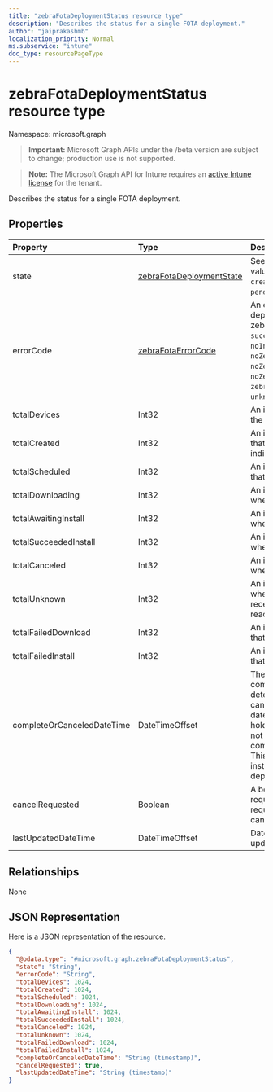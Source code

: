 ```yaml
---
title: "zebraFotaDeploymentStatus resource type"
description: "Describes the status for a single FOTA deployment."
author: "jaiprakashmb"
localization_priority: Normal
ms.subservice: "intune"
doc_type: resourcePageType
---
```


# zebraFotaDeploymentStatus resource type

Namespace: microsoft.graph

> **Important:** Microsoft Graph APIs under the /beta version are subject to change; production use is not supported.

> **Note:** The Microsoft Graph API for Intune requires an [active Intune license](https://go.microsoft.com/fwlink/?linkid=839381) for the tenant.

Describes the status for a single FOTA deployment.

## Properties
|Property|Type|Description|
|:---|:---|:---|
|state|[zebraFotaDeploymentState](../resources/intune-androidfotaservice-zebrafotadeploymentstate.md)|See zebraFotaDeploymentState enum for possible values. Possible values are: `pendingCreation`, `createFailed`, `created`, `inProgress`, `completed`, `pendingCancel`, `canceled`, `unknownFutureValue`.|
|errorCode|[zebraFotaErrorCode](../resources/intune-androidfotaservice-zebrafotaerrorcode.md)|An error code indicating the failure reason, when the deployment state is `createFailed`. Possible values: See zebraFotaErrorCode enum. Possible values are: `success`, `noDevicesFoundInSelectedAadGroups`, `noIntuneDevicesFoundInSelectedAadGroups`, `noZebraFotaEnrolledDevicesFoundForCurrentTenant`, `noZebraFotaEnrolledDevicesFoundInSelectedAadGroups`, `noZebraFotaDevicesFoundForSelectedDeviceModel`, `zebraFotaCreateDeploymentRequestFailure`, `unknownFutureValue`.|
|totalDevices|Int32|An integer that indicates the total number of devices in the deployment.|
|totalCreated|Int32|An integer that indicates the total number of devices that have a job in the CREATED state. Typically indicates jobs that did not reach the devices. |
|totalScheduled|Int32|An integer that indicates the total number of devices that received the json and are scheduled. |
|totalDownloading|Int32|An integer that indicates the total number of devices where installation was successful.|
|totalAwaitingInstall|Int32|An integer that indicates the total number of devices where installation was successful.|
|totalSucceededInstall|Int32|An integer that indicates the total number of devices where installation was successful.|
|totalCanceled|Int32|An integer that indicates the total number of devices where installation was canceled.|
|totalUnknown|Int32|An integer that indicates the total number of devices where no deployment status or end state has not received, even after the scheduled end date was reached.|
|totalFailedDownload|Int32|An integer that indicates the total number of devices that have failed to download the new OS file.|
|totalFailedInstall|Int32|An integer that indicates the total number of devices that have failed to install the new OS file.|
|completeOrCanceledDateTime|DateTimeOffset|The date and time when this deployment was completed or canceled. The actual date time is determined by the value of state. If the state is canceled, this property holds the cancellation date/time. If the the state is completed, this property holds the completion date/time. If the deployment is not completed before the deployment end date, then completed date/time and end date/time are the same. This is always in the deployment timezone. Note: An installation that is in progress can continue past the deployment end date.|
|cancelRequested|Boolean|A boolean that indicates if a cancellation was requested on the deployment. NOTE: A cancellation request does not guarantee that the deployment was canceled.|
|lastUpdatedDateTime|DateTimeOffset| Date and time when the deployment status was updated from Zebra|

## Relationships
None

## JSON Representation
Here is a JSON representation of the resource.
<!-- {
  "blockType": "resource",
  "@odata.type": "microsoft.graph.zebraFotaDeploymentStatus"
}
-->
``` json
{
  "@odata.type": "#microsoft.graph.zebraFotaDeploymentStatus",
  "state": "String",
  "errorCode": "String",
  "totalDevices": 1024,
  "totalCreated": 1024,
  "totalScheduled": 1024,
  "totalDownloading": 1024,
  "totalAwaitingInstall": 1024,
  "totalSucceededInstall": 1024,
  "totalCanceled": 1024,
  "totalUnknown": 1024,
  "totalFailedDownload": 1024,
  "totalFailedInstall": 1024,
  "completeOrCanceledDateTime": "String (timestamp)",
  "cancelRequested": true,
  "lastUpdatedDateTime": "String (timestamp)"
}
```
